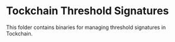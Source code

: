 # Tockchain Threshold Signatures
This folder contains binaries for managing threshold signatures in Tockchain.